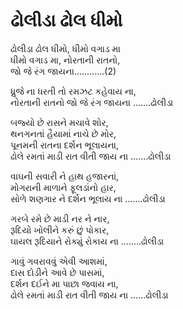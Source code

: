 # ઢોલીડા ઢોલ ધીમો

ઢોલીડા ઢોલ ધીમો, ધીમો વગાડ મા  
ધીમો વગાડ મા, નોરતાની રાતનો,  
જો જે રંગ જાયના............(2)  

ધ્રુજે ના ધરતી તો રમઝટ કહેવાય ના,  
નોરતાની રાતનો જો જે રંગ જાયના .......ઢોલીડા  

બજ્યો છે રાસને મચાવે શોર,  
થનગનતાં હૈયામાં નાચે છે મોર,  
પૂનમની રાતના દર્શન ભૂલાયના,  
ઢોલે રમતાં માડી રાત વીતી જાય ના .......ઢોલીડા  

વાઘની સવારી ને હાથ હજારનાં,  
મોગરાની માળાને ફૂલડાંનો હાર,  
સોળે શણગાર ને દર્શન ભૂલાય ના .......ઢોલીડા  

ગરબે રમે છે માડી નર ને નાર,  
રૂદિયો ખોલીને કરું છું પોકાર,  
ઘાયલ રૂદિયાને રોક્યું રોકાય ના ........ઢોલીડા  

ગાવું ગવરાવવું એવી આશમાં,  
દાસ દોડીને આવે છે પાસમાં,  
દર્શન દઈને મા પાછા જવાય ના,  
ઢોલે રમતાં માડી રાત વીતી જાય ના ......ઢોલીડા  
